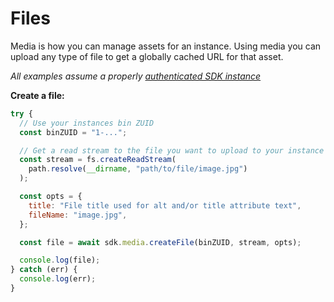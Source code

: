 # Files

Media is how you can manage assets for an instance. Using media you can upload any type of file to get a globally cached URL for that asset.

_All examples assume a properly_ [_authenticated SDK instance_](https://github.com/zesty-io/zesty-org/tree/5b36e6a69eaa109cf8c939006bb82ee5b6bd4eb9/tools/node-sdk/tools/node-sdk/instantiation.md)

**Create a file:**

```javascript
try {
  // Use your instances bin ZUID
  const binZUID = "1-...";

  // Get a read stream to the file you want to upload to your instance
  const stream = fs.createReadStream(
    path.resolve(__dirname, "path/to/file/image.jpg")
  );

  const opts = {
    title: "File title used for alt and/or title attribute text",
    fileName: "image.jpg",
  };

  const file = await sdk.media.createFile(binZUID, stream, opts);

  console.log(file);
} catch (err) {
  console.log(err);
}
```

